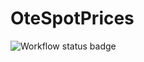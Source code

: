 # OteSpotPrices
![Workflow status badge](https://github.com/martin-david/OteSpotPrices/actions/workflows/build.yml/badge.svg)
